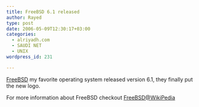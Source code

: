 ```yaml
---
title: FreeBSD 6.1 released
author: Rayed
type: post
date: 2006-05-09T12:30:17+03:00
categories:
  - alriyadh.com
  - SAUDI NET
  - UNIX
wordpress_id: 231

---
```

<p><a href="http://www.freebsd.org/">FreeBSD</a> my favorite operating system released version 6.1, they finally put the new logo.</p>
<p>For more information about FreeBSD checkout <a href="http://en.wikipedia.org/wiki/Freebsd">FreeBSD@WikiPedia</a></p>
